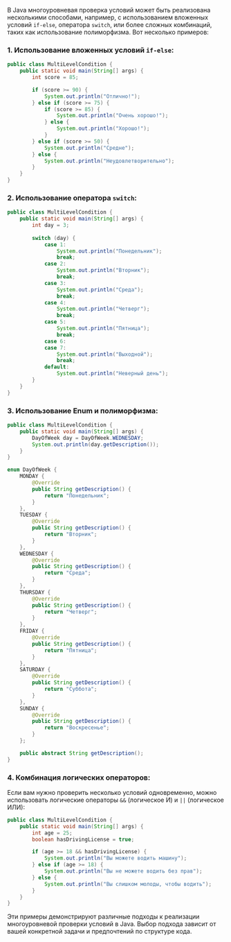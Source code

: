 В Java многоуровневая проверка условий может быть реализована несколькими способами, например, с использованием вложенных условий `if-else`, оператора `switch`, или более сложных комбинаций, таких как использование полиморфизма. Вот несколько примеров:

### 1. Использование вложенных условий `if-else`:

```java
public class MultiLevelCondition {
    public static void main(String[] args) {
        int score = 85;

        if (score >= 90) {
            System.out.println("Отлично!");
        } else if (score >= 75) {
            if (score >= 85) {
                System.out.println("Очень хорошо!");
            } else {
                System.out.println("Хорошо!");
            }
        } else if (score >= 50) {
            System.out.println("Средне");
        } else {
            System.out.println("Неудовлетворительно");
        }
    }
}
```

### 2. Использование оператора `switch`:

```java
public class MultiLevelCondition {
    public static void main(String[] args) {
        int day = 3;
        
        switch (day) {
            case 1:
                System.out.println("Понедельник");
                break;
            case 2:
                System.out.println("Вторник");
                break;
            case 3:
                System.out.println("Среда");
                break;
            case 4:
                System.out.println("Четверг");
                break;
            case 5:
                System.out.println("Пятница");
                break;
            case 6:
            case 7:
                System.out.println("Выходной");
                break;
            default:
                System.out.println("Неверный день"); 
        }
    }
}
```

### 3. Использование Enum и полиморфизма:

```java
public class MultiLevelCondition {
    public static void main(String[] args) {
        DayOfWeek day = DayOfWeek.WEDNESDAY;
        System.out.println(day.getDescription());
    }
}

enum DayOfWeek {
    MONDAY {
        @Override
        public String getDescription() {
            return "Понедельник";
        }
    },
    TUESDAY {
        @Override
        public String getDescription() {
            return "Вторник";
        }
    },
    WEDNESDAY {
        @Override
        public String getDescription() {
            return "Среда";
        }
    },
    THURSDAY {
        @Override
        public String getDescription() {
            return "Четверг";
        }
    },
    FRIDAY {
        @Override
        public String getDescription() {
            return "Пятница";
        }
    },
    SATURDAY {
        @Override
        public String getDescription() {
            return "Суббота";
        }
    },
    SUNDAY {
        @Override
        public String getDescription() {
            return "Воскресенье";
        }
    };

    public abstract String getDescription();
}
```

### 4. Комбинация логических операторов:

Если вам нужно проверить несколько условий одновременно, можно использовать логические операторы `&&` (логическое И) и `||` (логическое ИЛИ):

```java
public class MultiLevelCondition {
    public static void main(String[] args) {
        int age = 25;
        boolean hasDrivingLicense = true;

        if (age >= 18 && hasDrivingLicense) {
            System.out.println("Вы можете водить машину");
        } else if (age >= 18) {
            System.out.println("Вы не можете водить без прав");
        } else {
            System.out.println("Вы слишком молоды, чтобы водить");
        }
    }
}
```

Эти примеры демонстрируют различные подходы к реализации многоуровневой проверки условий в Java. Выбор подхода зависит от вашей конкретной задачи и предпочтений по структуре кода.